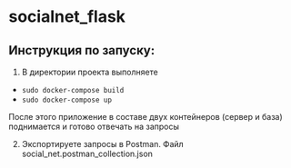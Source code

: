 # socialnet_flask
## Инструкция по запуску:
1. В директории проекта выполняете
  * ``sudo docker-compose build``
  * ``sudo docker-compose up``

 После этого приложение в составе двух контейнеров (сервер и база) поднимается и готово отвечать на запросы

2. Экспортируете запросы в Postman. Файл social_net.postman_collection.json
